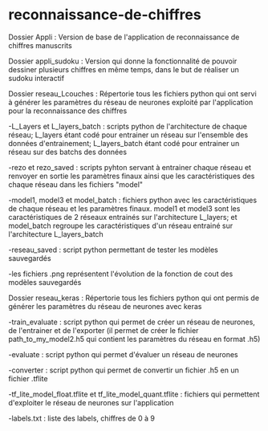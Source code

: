 # reconnaissance-de-chiffres

Dossier Appli : 
Version de base de l'application de reconnaissance de chiffres manuscrits

Dossier appli_sudoku : 
Version qui donne la fonctionnalité de pouvoir dessiner plusieurs chiffres en même temps, dans le but de réaliser un sudoku interactif

Dossier reseau_Lcouches : 
Répertorie tous les fichiers python qui ont servi à générer les paramètres du réseau de neurones exploité par l'application pour la reconnaissance des chiffres

-L_Layers et L_layers_batch : scripts python de l'architecture de chaque réseau; L_layers étant codé pour entrainer un réseau sur l'ensemble des données d'entrainement; L_layers_batch étant codé pour entrainer un réseau sur des batchs des données

-rezo et rezo_saved : scripts pyhton servant à entrainer chaque réseau et renvoyer en sortie les paramètres finaux ainsi que les caractéristiques des chaque réseau dans les fichiers "model"

-model1, model3 et model_batch : fichiers python avec les caractéristiques de chaque réseau et les paramètres finaux. model1 et model3 sont les caractéristiques de 2 réseaux entrainés sur l'architecture L_layers; et model_batch regroupe les caractéristiques d'un réseau entrainé sur l'architecture L_layers_batch

-reseau_saved : script python permettant de tester les modèles sauvegardés

-les fichiers .png représentent l'évolution de la fonction de cout des modèles sauvegardés

Dossier reseau_keras : 
Répertorie tous les fichiers python qui ont permis de générer les paramètres du réseau de neurones avec keras

-train_evaluate : script python qui permet de créer un réseau de neurones, de l'entrainer et de l'exporter (il permet de créer le fichier path_to_my_model2.h5 qui contient les paramètres du réseau en format .h5)

-evaluate : script python qui permet d'évaluer un réseau de neurones

-converter : script python qui permet de convertir un fichier .h5 en un fichier .tflite

-tf_lite_model_float.tflite et tf_lite_model_quant.tflite : fichiers qui permettent d'exploiter le réseau de neurones sur l'application

-labels.txt : liste des labels, chiffres de 0 à 9
